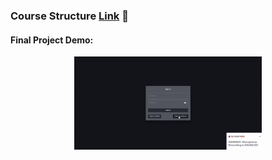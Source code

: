 ### Course Structure [Link](https://vojvodinaictcluster.org/sr/javajuniorprogram/) :rocket:
#### Final Project Demo:
<div align="center"><img width="300px" src="https://github.com/RastkoD/Fullstack_Bootcamp/blob/main/classmate_demo.gif"></div>
